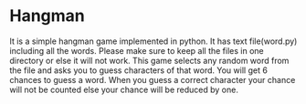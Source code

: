 # Hangman
It is a simple hangman game implemented in python. It has text file(word.py) including all the words. Please make sure to keep all the files in one directory or else it will not work. This game selects any random word from the file and asks you to guess characters of that word. You will get 6 chances to guess a word. When you guess a correct character your chance will not be counted else your chance will be reduced by one.
